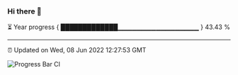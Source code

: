 ### Hi there 👋

⏳ Year progress { █████████████▁▁▁▁▁▁▁▁▁▁▁▁▁▁▁▁▁ } 43.43 %

---

⏰ Updated on Wed, 08 Jun 2022 12:27:53 GMT

![Progress Bar CI](https://github.com/liununu/liununu/workflows/Progress%20Bar%20CI/badge.svg)
